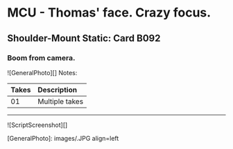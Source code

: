# MCU - Thomas' face. Crazy focus.

## Shoulder-Mount Static: Card B092

### Boom from camera.

![GeneralPhoto][]
Notes: 

| Takes | Description |
|:---|:----|
| 01 | Multiple takes |

----

![ScriptScreenshot][]


[GeneralPhoto]:  images/.JPG align=left
